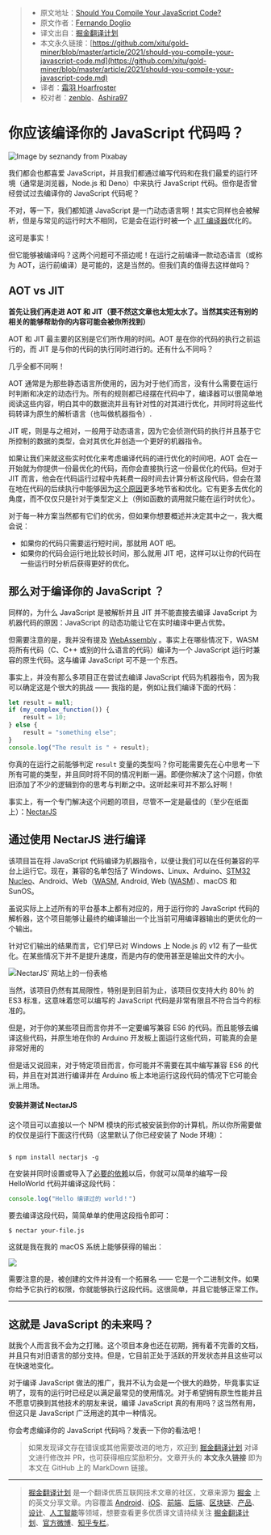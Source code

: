 > * 原文地址：[Should You Compile Your JavaScript Code?](https://blog.bitsrc.io/should-you-compile-your-javascript-code-a857ad2e3032)
> * 原文作者：[Fernando Doglio](https://medium.com/@deleteman123)
> * 译文出自：[掘金翻译计划](https://github.com/xitu/gold-miner)
> * 本文永久链接：[https://github.com/xitu/gold-miner/blob/master/article/2021/should-you-compile-your-javascript-code.md](https://github.com/xitu/gold-miner/blob/master/article/2021/should-you-compile-your-javascript-code.md)
> * 译者：[霜羽 Hoarfroster](https://github.com/PassionPenguin)
> * 校对者：[zenblo](https://github.com/zenblo)、[Ashira97](https://github.com/Ashira97)

# 你应该编译你的 JavaScript 代码吗？

![Image by [seznandy](https://pixabay.com/users/seznandy-15803435/?utm_source=link-attribution&utm_medium=referral&utm_campaign=image&utm_content=5093898) from [Pixabay](https://pixabay.com/?utm_source=link-attribution&utm_medium=referral&utm_campaign=image&utm_content=5093898)](../images/should-you-compile-your-javascript-code.md-1*_7N-LnDFVgKcgEgzczZVmg.jpeg)

我们都会也都喜爱 JavaScript，并且我们都通过编写代码和在我们最爱的运行环境（通常是浏览器，Node.js 和 Deno）中来执行 JavaScript 代码。但你是否曾经尝试过去编译你的 JavaScript 代码呢？

不对，等一下，我们都知道 JavaScript 是一门动态语言啊！其实它同样也会被解析，但是与常见的运行时大不相同，它是会在运行时被一个 [JIT 编译器](https://blog.bitsrc.io/the-jit-in-javascript-just-in-time-compiler-798b66e44143)优化的。

这可是事实！

但它能够被编译吗？这两个问题可不搭边呢！在运行之前编译一款动态语言（或称为 AOT，运行前编译）是可能的，这是当然的。但我们真的值得去这样做吗？

## AOT vs JIT

**首先让我们再走进 AOT 和 JIT（要不然这文章也太短太水了。当然其实还有别的相关的能够帮助你的内容可能会被你所找到）**

AOT 和 JIT 最主要的区别是它们所作用的时间。AOT 是在你的代码的执行之前运行的，而 JIT 是与你的代码的执行同时进行的。还有什么不同吗？

几乎全都不同啊！

AOT 通常是为那些静态语言所使用的，因为对于他们而言，没有什么需要在运行时判断和决定的动态行为。所有的规则都已经摆在代码中了，编译器可以很简单地阅读这些内容，明白其中的数据流并且有针对性的对其进行优化，并同时将这些代码转译为原生的解析语言（也叫做机器指令）.

JIT 呢，则是与之相对，一般用于动态语言，因为它会侦测代码的执行并且基于它所控制的数据的类型，会对其优化并创造一个更好的机器指令。

如果让我们来就这些实时优化来考虑编译代码的进行优化的时间吧，AOT 会在一开始就为你提供一份最优化的代码，而你会直接执行这一份最优化的代码。但对于 JIT 而言，他会在代码运行过程中先耗费一段时间去计算分析这段代码，但会在潜在地在代码的后续执行中能够因为[这个原因](https://blog.bitsrc.io/the-jit-in-javascript-just-in-time-compiler-798b66e44143)更多地节省和优化。它有更多去优化的角度，而不仅仅只是针对于类型定义上（例如函数的调用就只能在运行时优化）。

对于每一种方案当然都有它们的优劣，但如果你想要概述并决定其中之一，我大概会说：

* 如果你的代码只需要运行短时间，那就用 AOT 吧。
* 如果你的代码会运行地比较长时间，那么就用 JIT 吧，这样可以让你的代码在一些运行时分析后获得更好的优化。

## 那么对于编译你的 JavaScript ？

同样的，为什么 JavaScript 是被解析并且 JIT 并不能直接去编译 JavaScript 为机器代码的原因：JavaScript 的动态功能让它在实时编译中更占优势。

但需要注意的是，我并没有提及 [WebAssembly](https://blog.bitsrc.io/whats-wrong-with-web-assembly-3b9abb671ec2) 。事实上在哪些情况下，WASM 将所有代码（C、C++ 或别的什么语言的代码）编译为一个 JavaScript 运行时兼容的原生代码。这与编译 JavaScript 可不是一个东西。

事实上，并没有那么多项目正在尝试去编译 JavaScript 代码为机器指令，因为我可以确定这是个很大的挑战 —— 我指的是，例如让我们编译下面的代码：

```js
let result = null;
if (my_complex_function()) {
    result = 10;
} else {
    result = "something else";
}
console.log("The result is " + result);
```

你真的在运行之前能够判定 `result` 变量的类型吗？你可能需要先在心中思考一下所有可能的类型，并且同时将不同的情况判断一遍。即便你解决了这个问题，你依旧添加了不少的逻辑到你的思考与判断之中。这听起来可并不那么好啊！

事实上，有一个专门解决这个问题的项目，尽管不一定是最佳的（至少在纸面上）：[NectarJS](https://github.com/NectarJS/nectarjs)

## 通过使用 NectarJS 进行编译

该项目旨在将 JavaScript 代码编译为机器指令，以便让我们可以在任何兼容的平台上运行它。现在，兼容的名单包括了 Windows、Linux、Arduino、[STM32 Nucleo](https://www.st.comenevaluation-toolsstm32-nucleo-boards.html)、Android、Web（[WASM](https://www.st.com/en/evaluation-tools/stm32-nucleo-boards.html), Android, Web ([WASM](https://blog.bitsrc.io/whats-wrong-with-web-assembly-3b9abb671ec2)）、macOS 和 SunOS。

虽说实际上上述所有的平台基本上都有对应的，用于运行你的 JavaScript 代码的解析器，这个项目能够让最终的编译输出一个比当前可用编译器输出的更优化的一个输出。

针对它们输出的结果而言，它们早已对 Windows 上 Node.js 的 v12 有了一些优化。在某些情况下并不是提升速度，而是内存的使用甚至是输出文件的大小。

![NectarJS’ 网站上的一份表格](../images/should-you-compile-your-javascript-code.md-1*HyX7ShDvXey6u9mo9_3ezg.png)

当然，该项目仍然有其局限性，特别是到目前为止，该项目仅支持大约 80％ 的 ES3 标准，这意味着您可以编写的 JavaScript 代码是非常有限且不符合当今的标准的。

但是，对于你的某些项目而言你并不一定要编写兼容 ES6 的代码。而且能够去编译这些代码，并原生地在你的 Arduino 开发板上面运行这些代码，可能真的会是非常好用的

但是话又说回来，对于特定项目而言，你可能并不需要在其中编写兼容 ES6 的代码，并且在对其进行编译并在 Arduino 板上本地运行这段代码的情况下它可能会派上用场。

#### 安装并测试 NectarJS

这个项目可以直接以一个 NPM 模块的形式被安装到你的计算机，所以你所需要做的仅仅是运行下面这行代码（这里默认了你已经安装了 Node 环境）：

```

$ npm install nectarjs -g

```

在安装并同时设置或导入了[必要的依赖](https://github.com/NectarJS/nectarjs/blob/master/docs/ADVANCED_USAGE.md#requirements-and-compilation)以后，你就可以简单的编写一段 HelloWorld 代码并编译这段代码：

```JavaScript
console.log("Hello 编译过的 world！")
```

要去编译这段代码，简简单单的使用这段指令即可：

```
$ nectar your-file.js
```

这就是我在我的 macOS 系统上能够获得的输出：

![](../images/should-you-compile-your-javascript-code.md-1*7i_ihlwJ8Kx49n7v3wrePw.png)

需要注意的是，被创建的文件并没有一个拓展名 —— 它是一个二进制文件。如果你给予它执行的权限，你就能够执行这段代码。这很简单，并且它能够正常工作。

---

## 这就是 JavaScript 的未来吗？

就我个人而言我不会为之打赌。这个项目本身也还在初期，拥有着不完善的文档，并且只有对旧语言的部分支持。但是，它目前正处于活跃的开发状态并且这些可以在快速地变化。

对于编译 JavaScript 做法的推广，我并不认为会是一个很大的趋势，毕竟事实证明了，现有的运行时已经足以满足最常见的使用情况。对于希望拥有原生性能并且不愿意切换到其他技术的朋友来说，编译 JavaScript 真的有用吗？这当然有用，但这只是 JavaScript 广泛用途的其中一种情况。

你会考虑编译你的 JavaScript 代码吗？发表一下你的看法吧！

> 如果发现译文存在错误或其他需要改进的地方，欢迎到 [掘金翻译计划](https://github.com/xitu/gold-miner) 对译文进行修改并 PR，也可获得相应奖励积分。文章开头的 **本文永久链接** 即为本文在 GitHub 上的 MarkDown 链接。

---

> [掘金翻译计划](https://github.com/xitu/gold-miner) 是一个翻译优质互联网技术文章的社区，文章来源为 [掘金](https://juejin.im) 上的英文分享文章。内容覆盖 [Android](https://github.com/xitu/gold-miner#android)、[iOS](https://github.com/xitu/gold-miner#ios)、[前端](https://github.com/xitu/gold-miner#前端)、[后端](https://github.com/xitu/gold-miner#后端)、[区块链](https://github.com/xitu/gold-miner#区块链)、[产品](https://github.com/xitu/gold-miner#产品)、[设计](https://github.com/xitu/gold-miner#设计)、[人工智能](https://github.com/xitu/gold-miner#人工智能)等领域，想要查看更多优质译文请持续关注 [掘金翻译计划](https://github.com/xitu/gold-miner)、[官方微博](http://weibo.com/juejinfanyi)、[知乎专栏](https://zhuanlan.zhihu.com/juejinfanyi)。
